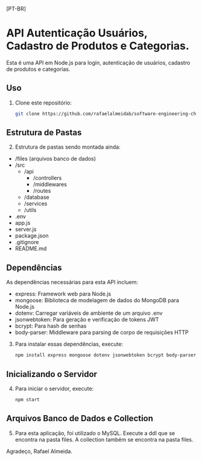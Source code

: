 [PT-BR] 
# API Autenticação Usuários, Cadastro de Produtos e Categorias.

Esta é uma API em Node.js para login, autenticação de usuários, cadastro de produtos e categorias.

## Uso

1. Clone este repositório:

   ```bash
   git clone https://github.com/rafaelalmeidab/software-engineering-challenge


## Estrutura de Pastas

2. Estrutura de pastas sendo montada ainda:
- /files (arquivos banco de dados)
- /src
   - /api
     - /controllers
     - /middlewares
     - /routes
  - /database
  - /services
  - /utils
- .env
- app.js
- server.js
- package.json
- .gitignore
- README.md


## Dependências

As dependências necessárias para esta API incluem:

- express: Framework web para Node.js
- mongoose: Biblioteca de modelagem de dados do MongoDB para Node.js
- dotenv: Carregar variáveis de ambiente de um arquivo .env
- jsonwebtoken: Para geração e verificação de tokens JWT
- bcrypt: Para hash de senhas
- body-parser: Middleware para parsing de corpo de requisições HTTP

3. Para instalar essas dependências, execute:

   ```bash
   npm install express mongoose dotenv jsonwebtoken bcrypt body-parser


## Inicializando o Servidor

4. Para iniciar o servidor, execute:

   ```bash
   npm start

## Arquivos Banco de Dados e Collection

5. Para esta aplicação, foi utilizado o MySQL. Execute a ddl que se encontra na pasta files. A collection também se encontra na pasta files.

Agradeço,
Rafael Almeida.